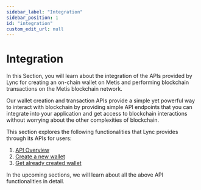 ```yaml
---
sidebar_label: "Integration"
sidebar_position: 1
id: "integration"
custom_edit_url: null
---
```


# Integration

In this Section, you will learn about the integration of the APIs provided by Lync for creating an on-chain wallet on Metis and performing blockchain transactions on the Metis blockchain network.

Our wallet creation and transaction APIs provide a simple yet powerful way to interact with blockchain by providing simple API endpoints that you can integrate into your application and get access to blockchain interactions without worrying about the other complexities of blockchain.

This section explores the following functionalities that Lync provides through its APIs for users:

1. [API Overview](./feat/overview.md)
2. [Create a new wallet](./feat/create-new-wallet.mdx)
3. [Get already created wallet](./feat/get-already-created-wallet.mdx)

In the upcoming sections, we will learn about all the above API functionalities in detail.
